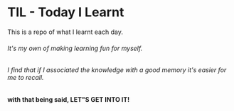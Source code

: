 # TIL - Today I Learnt
This is a repo of what I learnt each day.

###### It's my own of making learning fun for myself.
###### I find that if I associated the knowledge with a good memory it's easier for me to recall.

#### with that being said, LET"S GET INTO IT!